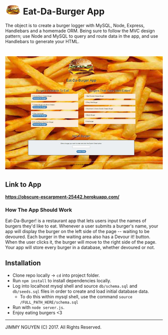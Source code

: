 # ![Eat-Da-Burger App](public/assets/img/burger_xs.png) Eat-Da-Burger App 
The object is to create a burger logger with MySQL, Node, Express, Handlebars and a homemade ORM. Being sure to follow the MVC design pattern; use Node and MySQL to query and route data in the app, and use Handlebars to generate your HTML.


# ![Eat-Da-Burger App](public/assets/img/etba.jpg)

## Link to App
**https://obscure-escarpment-25442.herokuapp.com/**

### How The App Should Work
Eat-Da-Burger! is a restaurant app that lets users input the names of burgers they'd like to eat.
Whenever a user submits a burger's name, your app will display the burger on the left side of the page -- waiting to be devoured.
Each burger in the waiting area also has a Devour it! button. When the user clicks it, the burger will move to the right side of the page.
Your app will store every burger in a database, whether devoured or not.

## Installation
- Clone repo locally -> `cd` into project folder.
- Run `npm install` to install dependencies locally.
- Log into localhost mysql shell and source `db/schema.sql` and `db/seeds.sql` files in order to create and load initial database data.
  - To do this within mysql shell, use the command `source /FULL_PATH_HERE/schema.sql`
- Run with `node server.js`.
- Enjoy eating burgers <3

----------

JIMMY NGUYEN (C) 2017. All Rights Reserved.